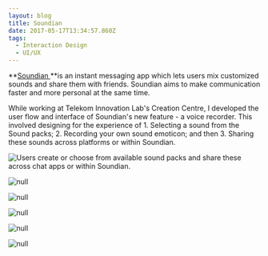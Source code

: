 ```yaml
---
layout: blog
title: Soundian
date: 2017-05-17T13:34:57.860Z
tags:
  - Interaction Design
  - UI/UX
---
```

**[Soundian ](https://www.soundian.com/)**is an instant messaging app which lets users mix customized sounds and share them with friends. Soundian aims to make communication faster and more personal at the same time.

While working at Telekom Innovation Lab's Creation Centre, I developed the user flow and interface of Soundian's new feature - a voice recorder. This involved designing for the experience of 1. Selecting a sound from the Sound packs; 2. Recording your own sound emoticon; and then 3. Sharing these sounds across platforms or within Soundian.

![Users create or choose from available sound packs and share these across chat apps or within Soundian.](/public/images/01Soundian.png)

![null](/public/images/02Soundian.png)

![null](/public/images/03Soundian.png)

![null](/public/images/04Soundian.png)

![null](/public/images/05Soundian.png)

![null](/public/images/06Soundian.png)


